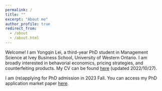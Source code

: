 ```yaml
---
permalink: /
title: ""
excerpt: "About me"
author_profile: true
redirect_from: 
  - /about
  - /about.html
---
```


Welcome! I am Yongqin Lei, a third-year PhD student in Management Science at Ivey Business School, University of Western Ontario. I am broadly interested in behavorial economics, pricing strategies, and counterfeiting products. My CV can be found [here](https://drive.google.com/file/d/1yWdcFfOvjGqS8gTLs54xdv-nIFvGxv63/view?usp=sharing) (updated 2022/10/27). 


I am (re)applying for PhD admission in 2023 Fall. 
You can access my PhD application market paper [here](https://drive.google.com/file/d/1Xor9eymj3FDFYdhKaHOAn5Cz_FDoOWxo/view?usp=sharing).




